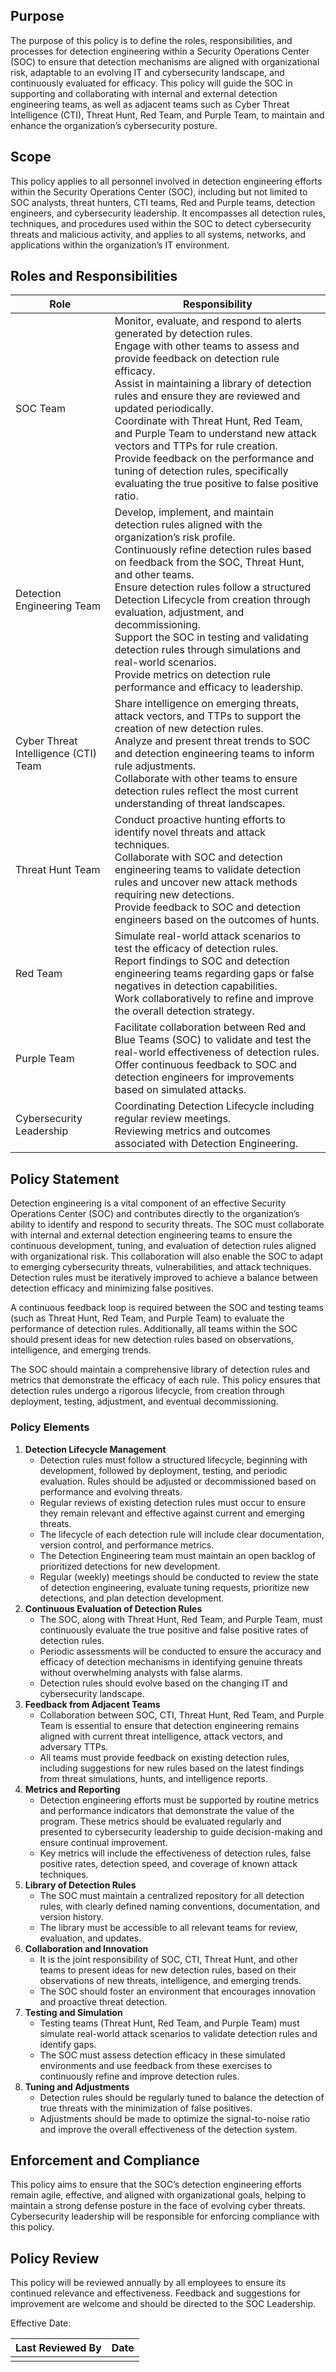 ## Purpose
The purpose of this policy is to define the roles, responsibilities, and processes for detection engineering within a Security Operations Center (SOC) to ensure that detection mechanisms are aligned with organizational risk, adaptable to an evolving IT and cybersecurity landscape, and continuously evaluated for efficacy. This policy will guide the SOC in supporting and collaborating with internal and external detection engineering teams, as well as adjacent teams such as Cyber Threat Intelligence (CTI), Threat Hunt, Red Team, and Purple Team, to maintain and enhance the organization’s cybersecurity posture.
## Scope
This policy applies to all personnel involved in detection engineering efforts within the Security Operations Center (SOC), including but not limited to SOC analysts, threat hunters, CTI teams, Red and Purple teams, detection engineers, and cybersecurity leadership. It encompasses all detection rules, techniques, and procedures used within the SOC to detect cybersecurity threats and malicious activity, and applies to all systems, networks, and applications within the organization’s IT environment.
## Roles and Responsibilities

| Role                                 | Responsibility                                                                                                                                                                                                                                                                                                                                                                                                                                                                                                                            |
| ------------------------------------ | ----------------------------------------------------------------------------------------------------------------------------------------------------------------------------------------------------------------------------------------------------------------------------------------------------------------------------------------------------------------------------------------------------------------------------------------------------------------------------------------------------------------------------------------- |
| SOC Team                             | Monitor, evaluate, and respond to alerts generated by detection rules.<br>Engage with other teams to assess and provide feedback on detection rule efficacy.<br>Assist in maintaining a library of detection rules and ensure they are reviewed and updated periodically.<br>Coordinate with Threat Hunt, Red Team, and Purple Team to understand new attack vectors and TTPs for rule creation.<br>Provide feedback on the performance and tuning of detection rules, specifically evaluating the true positive to false positive ratio. |
| Detection Engineering Team           | Develop, implement, and maintain detection rules aligned with the organization’s risk profile.<br>Continuously refine detection rules based on feedback from the SOC, Threat Hunt, and other teams.<br>Ensure detection rules follow a structured Detection Lifecycle from creation through evaluation, adjustment, and decommissioning.<br>Support the SOC in testing and validating detection rules through simulations and real-world scenarios.<br>Provide metrics on detection rule performance and efficacy to leadership.          |
| Cyber Threat Intelligence (CTI) Team | Share intelligence on emerging threats, attack vectors, and TTPs to support the creation of new detection rules.<br>Analyze and present threat trends to SOC and detection engineering teams to inform rule adjustments.<br>Collaborate with other teams to ensure detection rules reflect the most current understanding of threat landscapes.                                                                                                                                                                                           |
| Threat Hunt Team                     | Conduct proactive hunting efforts to identify novel threats and attack techniques.<br>Collaborate with SOC and detection engineering teams to validate detection rules and uncover new attack methods requiring new detections.<br>Provide feedback to SOC and detection engineers based on the outcomes of hunts.                                                                                                                                                                                                                        |
| Red Team                             | Simulate real-world attack scenarios to test the efficacy of detection rules.<br>Report findings to SOC and detection engineering teams regarding gaps or false negatives in detection capabilities.<br>Work collaboratively to refine and improve the overall detection strategy.                                                                                                                                                                                                                                                        |
| Purple Team                          | Facilitate collaboration between Red and Blue Teams (SOC) to validate and test the real-world effectiveness of detection rules.<br>Offer continuous feedback to SOC and detection engineers for improvements based on simulated attacks.                                                                                                                                                                                                                                                                                                  |
| Cybersecurity Leadership             | Coordinating Detection Lifecycle including regular review meetings.<br>Reviewing metrics and outcomes associated with Detection Engineering.                                                                                                                                                                                                                                                                                                                                                                                              |

## Policy Statement
Detection engineering is a vital component of an effective Security Operations Center (SOC) and contributes directly to the organization’s ability to identify and respond to security threats. The SOC must collaborate with internal and external detection engineering teams to ensure the continuous development, tuning, and evaluation of detection rules aligned with organizational risk. This collaboration will also enable the SOC to adapt to emerging cybersecurity threats, vulnerabilities, and attack techniques. Detection rules must be iteratively improved to achieve a balance between detection efficacy and minimizing false positives.

A continuous feedback loop is required between the SOC and testing teams (such as Threat Hunt, Red Team, and Purple Team) to evaluate the performance of detection rules. Additionally, all teams within the SOC should present ideas for new detection rules based on observations, intelligence, and emerging trends.

The SOC should maintain a comprehensive library of detection rules and metrics that demonstrate the efficacy of each rule. This policy ensures that detection rules undergo a rigorous lifecycle, from creation through deployment, testing, adjustment, and eventual decommissioning.
### Policy Elements

1. **Detection Lifecycle Management**
    - Detection rules must follow a structured lifecycle, beginning with development, followed by deployment, testing, and periodic evaluation. Rules should be adjusted or decommissioned based on performance and evolving threats.
    - Regular reviews of existing detection rules must occur to ensure they remain relevant and effective against current and emerging threats.
    - The lifecycle of each detection rule will include clear documentation, version control, and performance metrics.
    - The Detection Engineering team must maintain an open backlog of prioritized detections for new development.
    - Regular (weekly) meetings should be conducted to review the state of detection engineering, evaluate tuning requests, prioritize new detections, and plan detection development.
2. **Continuous Evaluation of Detection Rules**
    - The SOC, along with Threat Hunt, Red Team, and Purple Team, must continuously evaluate the true positive and false positive rates of detection rules.
    - Periodic assessments will be conducted to ensure the accuracy and efficacy of detection mechanisms in identifying genuine threats without overwhelming analysts with false alarms.
    - Detection rules should evolve based on the changing IT and cybersecurity landscape.
3. **Feedback from Adjacent Teams**
    - Collaboration between SOC, CTI, Threat Hunt, Red Team, and Purple Team is essential to ensure that detection engineering remains aligned with current threat intelligence, attack vectors, and adversary TTPs.
    - All teams must provide feedback on existing detection rules, including suggestions for new rules based on the latest findings from threat simulations, hunts, and intelligence reports.
4. **Metrics and Reporting**
    - Detection engineering efforts must be supported by routine metrics and performance indicators that demonstrate the value of the program. These metrics should be evaluated regularly and presented to cybersecurity leadership to guide decision-making and ensure continual improvement.
    - Key metrics will include the effectiveness of detection rules, false positive rates, detection speed, and coverage of known attack techniques.
5. **Library of Detection Rules**
    - The SOC must maintain a centralized repository for all detection rules, with clearly defined naming conventions, documentation, and version history.
    - The library must be accessible to all relevant teams for review, evaluation, and updates.
6. **Collaboration and Innovation**
    - It is the joint responsibility of SOC, CTI, Threat Hunt, and other teams to present ideas for new detection rules, based on their observations of new threats, intelligence, and emerging trends.
    - The SOC should foster an environment that encourages innovation and proactive threat detection.
7. **Testing and Simulation**
    - Testing teams (Threat Hunt, Red Team, and Purple Team) must simulate real-world attack scenarios to validate detection rules and identify gaps.
    - The SOC must assess detection efficacy in these simulated environments and use feedback from these exercises to continuously refine and improve detection rules.
8. **Tuning and Adjustments**
    - Detection rules should be regularly tuned to balance the detection of true threats with the minimization of false positives.
    - Adjustments should be made to optimize the signal-to-noise ratio and improve the overall effectiveness of the detection system.

## Enforcement and Compliance
This policy aims to ensure that the SOC’s detection engineering efforts remain agile, effective, and aligned with organizational goals, helping to maintain a strong defense posture in the face of evolving cyber threats.  Cybersecurity leadership will be responsible for enforcing compliance with this policy.

## Policy Review
This policy will be reviewed annually by all employees to ensure its continued relevance and effectiveness. Feedback and suggestions for improvement are welcome and should be directed to the SOC Leadership.

Effective Date:

|Last Reviewed By     | Date    |
| --- | --- |
|     |     |
